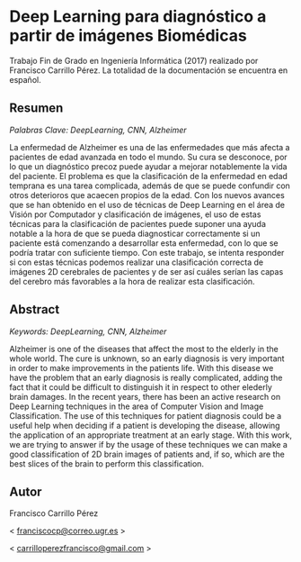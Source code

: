 # Deep Learning para diagnóstico a partir de imágenes Biomédicas

Trabajo Fin de Grado en Ingeniería Informática (2017) realizado por Francisco Carrillo Pérez. La totalidad de la documentación se encuentra en español.

## Resumen

*Palabras Clave: DeepLearning, CNN, Alzheimer*

La enfermedad de Alzheimer es una de las enfermedades que más afecta a pacientes de edad avanzada en todo el mundo. Su cura se desconoce, por lo que un diagnóstico precoz puede ayudar a mejorar notablemente la vida del paciente. El problema es que la clasificación de la enfermedad en edad temprana es una tarea complicada, además de que se puede confundir con otros deterioros que acaecen propios de la edad. Con los nuevos avances que se han obtenido en el uso de técnicas de Deep Learning en el área de Visión por Computador y clasificación de imágenes, el uso de estas técnicas para la clasificación de pacientes puede suponer una ayuda notable a la hora de que se pueda diagnosticar correctamente si un paciente está comenzando a desarrollar esta enfermedad, con lo que se podría tratar con suficiente tiempo. Con este trabajo, se intenta responder si con estas técnicas podemos realizar una clasificación correcta de imágenes 2D cerebrales de pacientes y de ser así cuáles serían las capas del cerebro más favorables a la hora de realizar esta clasificación.

## Abstract

*Keywords: DeepLearning, CNN, Alzheimer*

Alzheimer is one of the diseases that affect the most to the elderly in the whole world. The cure is unknown, so an early diagnosis is very important in order to make improvements in the patients life. With this disease we have the problem that an early diagnosis is really complicated, adding the fact that it could be difficult to distinguish it in respect to other elederly brain damages. In the recent years, there has been an active research on Deep Learning techniques in the area of Computer Vision and Image Classification. The use of this techniques for patient diagnosis could be a useful help when deciding if a patient is developing the disease, allowing the application of an appropriate treatment at  an early stage. With this work, we are trying to answer if by the usage of these techniques we can make a good classification of 2D brain images of patients and, if so, which are the best slices of the brain to perform this classification.

## Autor

Francisco Carrillo Pérez

< franciscocp@correo.ugr.es >

< carrilloperezfrancisco@gmail.com >
